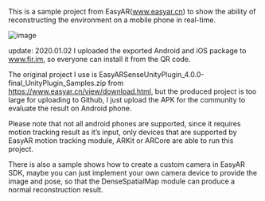 This is a sample project from EasyAR(www.easyar.cn) to show the ability of reconstructing the environment on a mobile phone in real-time.

![image](https://github.com/CanCanZeng/EasyARSDK4.0_DenseSpatialMap/blob/master/sample.gif)

update: 2020.01.02 I uploaded the exported Android  and iOS package to www.fir.im, so everyone can install it from the QR code.

The original project I use is EasyARSenseUnityPlugin_4.0.0-final_UnityPlugin_Samples.zip  from https://www.easyar.cn/view/download.html, but the produced project is too large for uploading to Github, I just upload the APK for the community to evaluate the result on Android phone.

Please note that not all android phones are supported, since it requires motion tracking result as it’s input, only devices that are supported by EasyAR motion tracking module, ARKit or ARCore are able to run this project. 

There is also a sample shows how to create a custom camera in EasyAR SDK, maybe you can just implement your own camera device to provide the image and pose, so that the DenseSpatialMap module can produce a normal reconstruction result.
